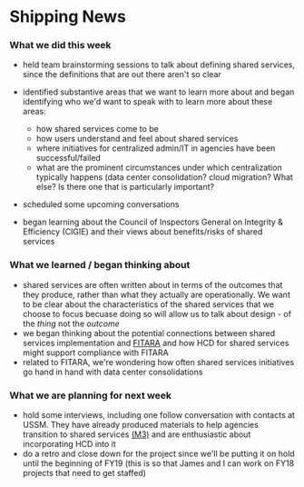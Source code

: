 # Shipping News

### What we did this week
- held team brainstorming sessions to talk about defining shared services, since the definitions that are out there aren't so clear
- identified substantive areas that we want to learn more about and began identifying who we'd want to speak with to learn more about these areas:
  - how shared services come to be
  - how users understand and feel about shared services
  - where initiatives for centralized admin/IT in agencies have been successful/failed
  - what are the prominent circumstances under which centralization typically happens (data center consolidation? cloud migration? What else? Is there one that is particularly important?
  
- scheduled some upcoming conversations
- began learning about the Council of Inspectors General on Integrity & Efficiency (CIGIE) and their views about benefits/risks of shared services

### What we learned / began thinking about
- shared services are often written about in terms of the outcomes that they produce, rather than what they actually are operationally. We want to be clear about the characteristics of the shared services that we choose to focus becuase doing so will allow us to talk about design - of the _thing_ not the _outcome_   
- we began thinking about the potential connections between shared services implementation and [FITARA](https://management.cio.gov/) and how HCD for shared services might support compliance with FITARA 
- related to FITARA, we're wondering how often shared services initiatives go hand in hand with data center consolidations


### What we are planning for next week
- hold some interviews, including one follow conversation with contacts at USSM. They have already produced materials to help agencies transition to shared services [(M3)](https://www.ussm.gov/m3/) and are enthusiastic about incorporating HCD into it 
- do a retro and close down for the project since we'll be putting it on hold until the beginning of FY19 (this is so that James and I can work on FY18 projects that need to get staffed)


